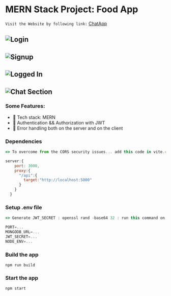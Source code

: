 # MERN Stack Project: Food App

`Visit the Website by following link:` [ChatApp](https://chatapp-web-version.onrender.com)

## ![Login](image.png)

## ![Signup](image-2.png)

## ![Logged In](image-3.png)

## ![Chat Section](image-4.png)

### Some Features:

- 🌟 Tech stack: MERN
- 🎃 Authentication && Authorization with JWT
- 🐞 Error handling both on the server and on the client

### Dependencies


```js
=> To overcome from the CORS security issues... add this code in vite.config.js

server:{
    port: 3000,
    proxy:{
      "/api":{
        target:"http://localhost:5000"
      }
    }
  }

```

### Setup .env file

```js
=> Generate JWT_SECRET : openssl rand -base64 32 : run this command on gitbash terminal

PORT=...
MONGODB_URL=...
JWT_SECRET=...
NODE_ENV=...
```

### Build the app

```shell
npm run build
```

### Start the app

```shell
npm start
```
